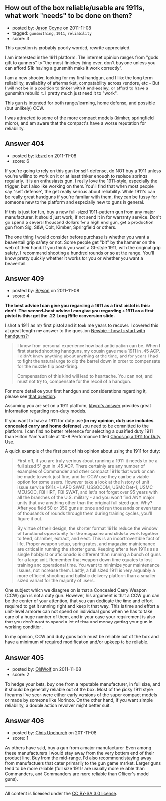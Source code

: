 ## How out of the box reliable/usable are 1911s, what work "needs" to be done on them?

- posted by: [Jason Coyne](https://stackexchange.com/users/-1/179-jason-coyne) on 2011-11-08
- tagged: `gunsmithing`, `1911`, `reliability`
- score: 3

<p>This question is probably poorly worded, rewrite appreciated. </p>

<p>I am interested in the 1911 platform. The internet opinion ranges from "gods gift to gunners" to "the most finickey thing ever, don't buy one unless you can afford $1k having a gunsmith make it work correctly".</p>

<p>I am a new shooter, looking for my first handgun, and I like the long term reliability, availablity of aftermarket, compatability across vendors, etc  - But I will not be in a position to tinker with it endlessley, or afford to have a gunsmith rebuild it. I pretty much just need it to "work".</p>

<p>This gun is intended for both range/learning, home defense, and possible (but unlikely) CCW. </p>

<p>I was attracted to some of the more compact models (kimber, springfield micro), and am aware that the compact's have a worse reputation for reliability. </p>



## Answer 404

- posted by: [kbyrd](https://stackexchange.com/users/-1/37-kbyrd) on 2011-11-08
- score: 6

<p>If you're going to rely on this gun for self-defense, do NOT buy a 1911 unless you're willing to work on it or at least tinker enough to replace springs regularly. It is an enthusiasts gun. I really love the 1911-style, especially the trigger, but I also like working on them. You'll find that when most people say "self defense", the get really serious about reliability. While 1911's can be really great handguns if you're familiar with them, they can be fussy for someone new to the platform and especially new to guns in general.</p>

<p>If this is just for fun, buy a new full-sized 1911-pattern gun from any major manufacturer. It should just work, if not send it in for warranty service. Don't go spend a several thousand dollars for a high end gun, get a production gun from Sig, S&amp;W, Colt, Kimber, Springfield or others.</p>

<p>The one thing I would consider before purchase is whether you want a beavertail grip safety or not. Some people get "bit" by the hammer on the web of their hand. If you think you want a GI-style 1911, with the original grip safety, I recommend shooting a hundred rounds or so at the range. You'll know pretty quickly whether it works for you or whether you want a beavertail.</p>



## Answer 409

- posted by: [Bryson](https://stackexchange.com/users/-1/32-bryson) on 2011-11-08
- score: 4

<p><strong>The best advice I can give you regarding a 1911 as a first pistol is this: don't. The second-best advice I can give you regarding a 1911 as a first pistol is this: get the .22 Long Rifle conversion slide.</strong></p>

<p>I shot a 1911 as my first pistol and it took me years to recover. I covered this at great length my answer to the question <a href="http://firearms.stackexchange.com/questions/387/newbie-how-to-start-with-handguns/396#396">Newbie - how to start with handguns?</a>:</p>

<blockquote>
  <p>I know from personal experience how bad anticipation can be. When I
  first started shooting handguns, my cousin gave me a 1911 in .45 ACP.
  I didn't know anything about anything at the time, and for years I had
  to fight the natural urge to dip the barrel down in order to
  compensate for the muzzle flip post-firing.</p>
  
  <p>Compensation of this kind will lead to heartache. You can not, and
  must not try to, compensate for the recoil of a handgun.</p>
</blockquote>

<p>For more detail on your first handgun and considerations regarding it, please see <a href="http://firearms.stackexchange.com/questions/387/newbie-how-to-start-with-handguns/396#396">that question</a>.</p>

<p>Assuming you are set on a 1911 platform, <a href="http://firearms.stackexchange.com/questions/397/how-out-of-the-box-reliable-usable-are-1911s-what-work-needs-to-be-done-on-th/404#404">kbyrd's answer</a> provides great information regarding non-duty models.</p>

<p>If you want to have a 1911 for duty use (<strong>in my opinion, duty use includes concealed carry and home defense</strong>) you need to be committed to the platform. I can find no better reference for selecting a qualified duty 1911 than Hilton Yam's article at 10-8 Performance titled <a href="http://www.10-8performance.com/pages/Choosing-a-1911-for-Duty-Use.html" rel="nofollow">Choosing a 1911 for Duty Use</a>. </p>

<p>A quick example of the first part of his opinion about using the 1911 for duty:</p>

<blockquote>
  <p>First off, if you are truly serious about running a 1911, it needs to
  be a full sized 5" gun in .45 ACP. There certainly are any number of
  examples of Commander and other compact 1911s that work or can be made
  to work just fine, and for CCW use they can be a viable option for
  some users. However, take a look at the history of unit issue service
  1911s - LAPD SWAT, USSOCOM, USMC Det-1, USMC MEUSOC, FBI HRT, FBI
  SWAT, and let's not forget over 95 years with all the branches of the
  U.S. military - and you won't find ANY major units that use anything
  other than the original full sized gun. Why? After you field 50 or 350
  guns at once and run thousands or even tens of thousands of rounds
  through them during training cycles, you'll figure it out. </p>
  
  <p>By virtue
  of their design, the shorter format 1911s reduce the window of
  functional opportunity for the magazine and slide to work together to
  feed, chamber, extract, and eject. This is an incontrovertible fact of
  life. Proper weapon setup, spring rates, and magazine maintenance are
  critical in running the shorter guns. Keeping after a few 1911s as a
  single hobbyist or aficionado is different than running a bunch of
  guns for a large unit. Remember that weapon down time equates to lost
  training and operational time. You want to minimize your maintenance
  issues, not increase them. Lastly, a full sized 1911 is very arguably
  a more efficient shooting and ballistic delivery platform than a
  smaller sized variant for the majority of users.</p>
</blockquote>

<p>One subject which we disagree on is that a Concealed Carry Weapon (CCW) gun is not a duty gun. However, his argument is that a CCW gun can be the center of your attention, that you can dedicate the time and effort required to get it running right and keep it that way. This is time and effort a unit-level armorer can not spend on individual guns when he has to take care of a huge number of them, and in your case your requirement is also that you don't want to spend a lot of time and money getting your gun in working condition.</p>

<p>In my opinion, CCW and duty guns both must be reliable out of the box and have a minimum of required modification and/or upkeep to be reliable.</p>



## Answer 405

- posted by: [OldWolf](https://stackexchange.com/users/-1/111-oldwolf) on 2011-11-08
- score: 2

<p>To hedge your bets, buy one from a reputable manufacturer, in full size, and it should be generally reliable out of the box. Most of the picky 1911 style firearms I've seen were either early versions of the super compact models or made by someone like Norinco. On the other hand, if you want simple reliability, a double action revolver might better suit.</p>



## Answer 406

- posted by: [Chris Upchurch](https://stackexchange.com/users/-1/79-chris-upchurch) on 2011-11-08
- score: 1

<p>As others have said, buy a gun from a major manufacturer.  Even among these manufacturers I would stay away from the very bottom end of their product line.  Buy from the mid-range.  I'd also recommend staying away from manufactuers that cater primarily to the gun game market.  Larger guns tend to be more reliable (full size 1911s are usually more reliable than Commanders, and Commanders are more reliable than Officer's model guns).</p>




---

All content is licensed under the [CC BY-SA 3.0 license](https://creativecommons.org/licenses/by-sa/3.0/).
